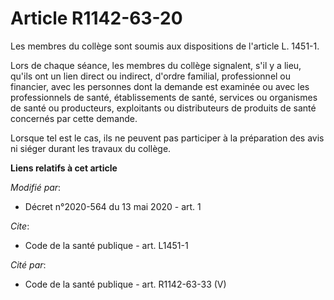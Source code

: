 # Article R1142-63-20

Les membres du collège sont soumis aux dispositions de l'article L. 1451-1.

Lors de chaque séance, les membres du collège signalent, s'il y a lieu, qu'ils ont un lien direct ou indirect, d'ordre
familial, professionnel ou financier, avec les personnes dont la demande est examinée ou avec les professionnels de santé,
établissements de santé, services ou organismes de santé ou producteurs, exploitants ou distributeurs de produits de santé
concernés par cette demande.

Lorsque tel est le cas, ils ne peuvent pas participer à la préparation des avis ni siéger durant les travaux du collège.

**Liens relatifs à cet article**

_Modifié par_:

  - Décret n°2020-564 du 13 mai 2020 - art. 1

_Cite_:

  - Code de la santé publique - art. L1451-1

_Cité par_:

  - Code de la santé publique - art. R1142-63-33 (V)
